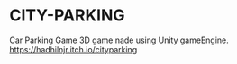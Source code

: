 # CITY-PARKING
Car Parking Game 3D game nade using Unity gameEngine.
https://hadhilnjr.itch.io/cityparking
